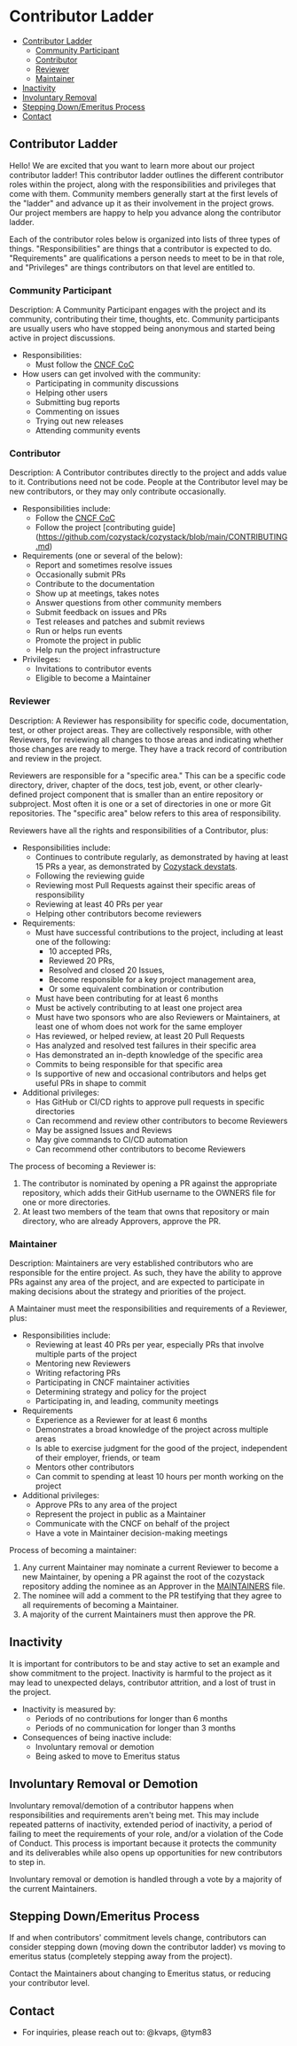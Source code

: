 # Contributor Ladder

* [Contributor Ladder](#contributor-ladder)
    * [Community Participant](#community-participant)
    * [Contributor](#contributor)
    * [Reviewer](#reviewer)
    * [Maintainer](#maintainer)
* [Inactivity](#inactivity)
* [Involuntary Removal](#involuntary-removal-or-demotion)
* [Stepping Down/Emeritus Process](#stepping-downemeritus-process)
* [Contact](#contact)


## Contributor Ladder

Hello! We are excited that you want to learn more about our project contributor ladder! This contributor ladder outlines the different contributor roles within the project, along with the responsibilities and privileges that come with them. Community members generally start at the first levels of the "ladder" and advance up it as their involvement in the project grows.  Our project members are happy to help you advance along the contributor ladder.

Each of the contributor roles below is organized into lists of three types of things. "Responsibilities" are things that a contributor is expected to do. "Requirements" are qualifications a person needs to meet to be in that role, and "Privileges" are things contributors on that level are entitled to.


### Community Participant
Description: A Community Participant engages with the project and its community, contributing their time, thoughts, etc. Community participants are usually users who have stopped being anonymous and started being active in project discussions.

* Responsibilities:
    * Must follow the [CNCF CoC](https://github.com/cncf/foundation/blob/main/code-of-conduct.md)
* How users can get involved with the community:
    * Participating in community discussions
    * Helping other users
    * Submitting bug reports
    * Commenting on issues
    * Trying out new releases
    * Attending community events


### Contributor
Description: A Contributor contributes directly to the project and adds value to it. Contributions need not be code. People at the Contributor level may be new contributors, or they may only contribute occasionally.

* Responsibilities include:
    * Follow the [CNCF CoC](https://github.com/cncf/foundation/blob/main/code-of-conduct.md)
    * Follow the project [contributing guide] (https://github.com/cozystack/cozystack/blob/main/CONTRIBUTING.md)
* Requirements (one or several of the below):
    * Report and sometimes resolve issues
    * Occasionally submit PRs
    * Contribute to the documentation
    * Show up at meetings, takes notes
    * Answer questions from other community members
    * Submit feedback on issues and PRs
    * Test releases and patches and submit reviews
    * Run or helps run events
    * Promote the project in public
    * Help run the project infrastructure
* Privileges:
    * Invitations to contributor events
    * Eligible to become a Maintainer


### Reviewer
Description: A Reviewer has responsibility for specific code, documentation, test, or other project areas. They are collectively responsible, with other Reviewers, for reviewing all changes to those areas and indicating whether those changes are ready to merge. They have a track record of contribution and review in the project.

Reviewers are responsible for a "specific area." This can be a specific code directory, driver, chapter of the docs, test job, event, or other clearly-defined project component that is smaller than an entire repository or subproject. Most often it is one or a set of directories in one or more Git repositories. The "specific area" below refers to this area of responsibility.

Reviewers have all the rights and responsibilities of a Contributor, plus:

* Responsibilities include:
    * Continues to contribute regularly, as demonstrated by having at least 15 PRs a year, as demonstrated by [Cozystack devstats](https://cozystack.devstats.cncf.io).
    * Following the reviewing guide
    * Reviewing most Pull Requests against their specific areas of responsibility
    * Reviewing at least 40 PRs per year
    * Helping other contributors become reviewers
* Requirements:
    * Must have successful contributions to the project, including at least one of the following:
        * 10 accepted PRs,
        * Reviewed 20 PRs,
        * Resolved and closed 20 Issues,
        * Become responsible for a key project management area,
        * Or some equivalent combination or contribution
    * Must have been contributing for at least 6 months
    * Must be actively contributing to at least one project area
    * Must have two sponsors who are also Reviewers or Maintainers, at least one of whom does not work for the same employer
    * Has reviewed, or helped review, at least 20 Pull Requests
    * Has analyzed and resolved test failures in their specific area
    * Has demonstrated an in-depth knowledge of the specific area
    * Commits to being responsible for that specific area
    * Is supportive of new and occasional contributors and helps get useful PRs in shape to commit
* Additional privileges:
    * Has GitHub or CI/CD rights to approve pull requests in specific directories
    * Can recommend and review other contributors to become Reviewers
    * May be assigned Issues and Reviews
    * May give commands to CI/CD automation
    * Can recommend other contributors to become Reviewers


The process of becoming a Reviewer is:
1. The contributor is nominated by opening a PR against the appropriate repository, which adds their GitHub username to the OWNERS file for one or more directories.
2. At least two members of the team that owns that repository or main directory, who are already Approvers, approve the PR.


### Maintainer
Description: Maintainers are very established contributors who are responsible for the entire project. As such, they have the ability to approve PRs against any area of the project, and are expected to participate in making decisions about the strategy and priorities of the project.

A Maintainer must meet the responsibilities and requirements of a Reviewer, plus:

* Responsibilities include:
    * Reviewing at least 40 PRs per year, especially PRs that involve multiple parts of the project
    * Mentoring new Reviewers
    * Writing refactoring PRs
    * Participating in CNCF maintainer activities
    * Determining strategy and policy for the project
    * Participating in, and leading, community meetings
* Requirements
    * Experience as a Reviewer for at least 6 months
    * Demonstrates a broad knowledge of the project across multiple areas
    * Is able to exercise judgment for the good of the project, independent of their employer, friends, or team
    * Mentors other contributors
    * Can commit to spending at least 10 hours per month working on the project
* Additional privileges:
    * Approve PRs to any area of the project
    * Represent the project in public as a Maintainer
    * Communicate with the CNCF on behalf of the project
    * Have a vote in Maintainer decision-making meetings
    

Process of becoming a maintainer:
1. Any current Maintainer may nominate a current Reviewer to become a new Maintainer, by opening a PR against the root of the cozystack repository adding the nominee as an Approver in the [MAINTAINERS](https://github.com/cozystack/cozystack/blob/main/MAINTAINERS.md) file.
2. The nominee will add a comment to the PR testifying that they agree to all requirements of becoming a Maintainer.
3. A majority of the current Maintainers must then approve the PR.


## Inactivity
It is important for contributors to be and stay active to set an example and show commitment to the project. Inactivity is harmful to the project as it may lead to unexpected delays, contributor attrition, and a lost of trust in the project.

* Inactivity is measured by:
    * Periods of no contributions for longer than 6 months
    * Periods of no communication for longer than 3 months
* Consequences of being inactive include:
    * Involuntary removal or demotion
    * Being asked to move to Emeritus status

## Involuntary Removal or Demotion

Involuntary removal/demotion of a contributor happens when responsibilities and requirements aren't being met. This may include repeated patterns of inactivity, extended period of inactivity, a period of failing to meet the requirements of your role, and/or a violation of the Code of Conduct. This process is important because it protects the community and its deliverables while also opens up opportunities for new contributors to step in.

Involuntary removal or demotion is handled through a vote by a majority of the current Maintainers.

## Stepping Down/Emeritus Process
If and when contributors' commitment levels change, contributors can consider stepping down (moving down the contributor ladder) vs moving to emeritus status (completely stepping away from the project).

Contact the Maintainers about changing to Emeritus status, or reducing your contributor level.

## Contact
* For inquiries, please reach out to: @kvaps, @tym83
